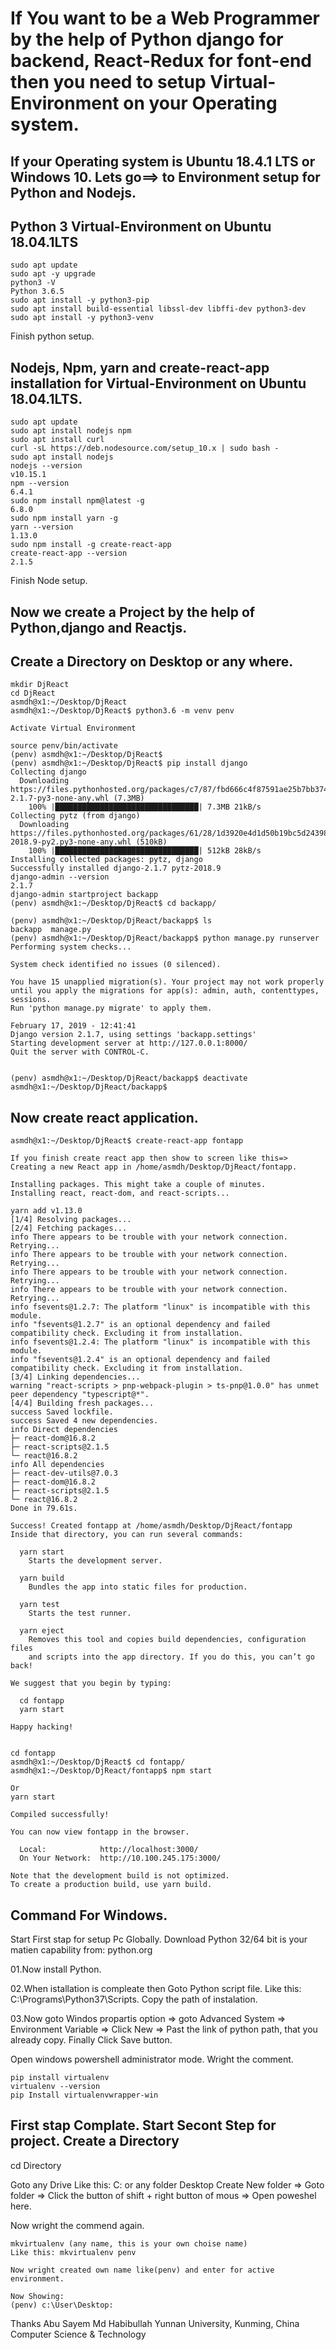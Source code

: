 **If You want to be a Web Programmer by the help of Python django for backend, React-Redux for font-end then you need to setup Virtual-Environment on your Operating system.**
===================================================================================================================

If your Operating system is Ubuntu 18.4.1 LTS or Windows 10.
Lets go==> to Environment setup for Python and Nodejs.
------------------------------------------------------------
Python 3 Virtual-Environment on Ubuntu 18.04.1LTS
-------------------------------------------------

```
sudo apt update
sudo apt -y upgrade
python3 -V
Python 3.6.5
sudo apt install -y python3-pip
sudo apt install build-essential libssl-dev libffi-dev python3-dev
sudo apt install -y python3-venv
```

Finish python setup.


Nodejs, Npm, yarn and create-react-app installation for Virtual-Environment on Ubuntu 18.04.1LTS.
-------------------------------------------------------------------------------------------------
```
sudo apt update
sudo apt install nodejs npm
sudo apt install curl
curl -sL https://deb.nodesource.com/setup_10.x | sudo bash -
sudo apt install nodejs
nodejs --version
v10.15.1
npm --version
6.4.1
sudo npm install npm@latest -g
6.8.0
sudo npm install yarn -g
yarn --version
1.13.0
sudo npm install -g create-react-app
create-react-app --version
2.1.5
```

Finish Node setup.


Now we create a Project by the help of Python,django and Reactjs.
------------------------------------------------------------------
Create a Directory on Desktop or any where.
-------------------------------------------
```
mkdir DjReact
cd DjReact
asmdh@x1:~/Desktop/DjReact
asmdh@x1:~/Desktop/DjReact$ python3.6 -m venv penv

Activate Virtual Environment

source penv/bin/activate
(penv) asmdh@x1:~/Desktop/DjReact$
(penv) asmdh@x1:~/Desktop/DjReact$ pip install django
Collecting django
  Downloading https://files.pythonhosted.org/packages/c7/87/fbd666c4f87591ae25b7bb374298e8629816e87193c4099d3608ef11fab9/Django-2.1.7-py3-none-any.whl (7.3MB)
    100% |████████████████████████████████| 7.3MB 21kB/s 
Collecting pytz (from django)
  Downloading https://files.pythonhosted.org/packages/61/28/1d3920e4d1d50b19bc5d24398a7cd85cc7b9a75a490570d5a30c57622d34/pytz-2018.9-py2.py3-none-any.whl (510kB)
    100% |████████████████████████████████| 512kB 28kB/s 
Installing collected packages: pytz, django
Successfully installed django-2.1.7 pytz-2018.9
django-admin --version
2.1.7
django-admin startproject backapp
(penv) asmdh@x1:~/Desktop/DjReact$ cd backapp/

(penv) asmdh@x1:~/Desktop/DjReact/backapp$ ls
backapp  manage.py
(penv) asmdh@x1:~/Desktop/DjReact/backapp$ python manage.py runserver
Performing system checks...

System check identified no issues (0 silenced).

You have 15 unapplied migration(s). Your project may not work properly until you apply the migrations for app(s): admin, auth, contenttypes, sessions.
Run 'python manage.py migrate' to apply them.

February 17, 2019 - 12:41:41
Django version 2.1.7, using settings 'backapp.settings'
Starting development server at http://127.0.0.1:8000/
Quit the server with CONTROL-C.


(penv) asmdh@x1:~/Desktop/DjReact/backapp$ deactivate
asmdh@x1:~/Desktop/DjReact/backapp$
```


Now create react application.
------------------------------
```
asmdh@x1:~/Desktop/DjReact$ create-react-app fontapp

If you finish create react app then show to screen like this=>
Creating a new React app in /home/asmdh/Desktop/DjReact/fontapp.

Installing packages. This might take a couple of minutes.
Installing react, react-dom, and react-scripts...

yarn add v1.13.0
[1/4] Resolving packages...
[2/4] Fetching packages...
info There appears to be trouble with your network connection. Retrying...
info There appears to be trouble with your network connection. Retrying...
info There appears to be trouble with your network connection. Retrying...
info There appears to be trouble with your network connection. Retrying...
info fsevents@1.2.7: The platform "linux" is incompatible with this module.
info "fsevents@1.2.7" is an optional dependency and failed compatibility check. Excluding it from installation.
info fsevents@1.2.4: The platform "linux" is incompatible with this module.
info "fsevents@1.2.4" is an optional dependency and failed compatibility check. Excluding it from installation.
[3/4] Linking dependencies...
warning "react-scripts > pnp-webpack-plugin > ts-pnp@1.0.0" has unmet peer dependency "typescript@*".
[4/4] Building fresh packages...
success Saved lockfile.
success Saved 4 new dependencies.
info Direct dependencies
├─ react-dom@16.8.2
├─ react-scripts@2.1.5
└─ react@16.8.2
info All dependencies
├─ react-dev-utils@7.0.3
├─ react-dom@16.8.2
├─ react-scripts@2.1.5
└─ react@16.8.2
Done in 79.61s.

Success! Created fontapp at /home/asmdh/Desktop/DjReact/fontapp
Inside that directory, you can run several commands:

  yarn start
    Starts the development server.

  yarn build
    Bundles the app into static files for production.

  yarn test
    Starts the test runner.

  yarn eject
    Removes this tool and copies build dependencies, configuration files
    and scripts into the app directory. If you do this, you can’t go back!

We suggest that you begin by typing:

  cd fontapp
  yarn start

Happy hacking!


cd fontapp
asmdh@x1:~/Desktop/DjReact$ cd fontapp/
asmdh@x1:~/Desktop/DjReact/fontapp$ npm start

Or
yarn start

Compiled successfully!

You can now view fontapp in the browser.

  Local:            http://localhost:3000/
  On Your Network:  http://10.100.245.175:3000/

Note that the development build is not optimized.
To create a production build, use yarn build.

```



Command For Windows.
---------------------
Start First stap for setup Pc Globally.
Download Python 32/64 bit is your matien capability from: python.org

01.Now install Python.

02.When istallation is compleate then Goto Python script file. Like this: C:\Programs\Python37\Scripts. Copy the path of instalation.

03.Now goto Windos propartis option => goto Advanced System => Environment Variable => Click New => Past the link of python path, that you already copy. Finally Click Save button.

Open windows powershell administrator mode. Wright the comment.
```
pip install virtualenv
virtualenv --version
pip Install virtualenvwrapper-win
```

First stap Complate.
Start Secont Step for project.
Create a Directory
----------------------
cd Directory

Goto any Drive Like this: C: or any folder Desktop Create New folder => Goto folder => Click the button of shift + right button of mous => Open poweshel here.

Now wright the commend again.
```
mkvirtualenv (any name, this is your own choise name)
Like this: mkvirtualenv penv

Now wright created own name like(penv) and enter for active environment.

Now Showing:
(penv) c:\User\Desktop:
`````

Thanks
Abu Sayem Md Habibullah
Yunnan University, Kunming, China
Computer Science & Technology


